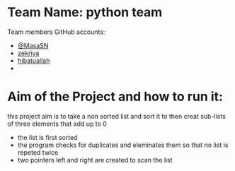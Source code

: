 # Team Name: python team

Team members GitHub accounts: 
- [@MasaSN](https://github.com/MasaSN)
- [zekriya](-)
- [hibatuallah](-)
- 

# Aim of the Project and how to run it:
this project aim is to take a non sorted list and sort it to then creat sub-lists of three elements that add up to 0 
- the list is first sorted
- the program checks for duplicates and eleminates them so that no list is repeted twice
- two pointers left and right are created to scan the list 
